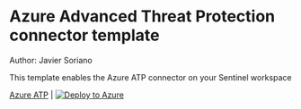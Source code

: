 # Azure Advanced Threat Protection connector template

Author: Javier Soriano

This template enables the Azure ATP connector on your Sentinel workspace

[Azure ATP](https://github.com/javiersoriano/Azure-Sentinel/blob/javier-arm/Tools/ARM-Templates/DataConnectors/AzureATP/AzureATP.json) | [![Deploy to Azure](https://aka.ms/deploytoazurebutton)](https://portal.azure.com/#create/Microsoft.Template/uri/https%3A%2F%2Fraw.githubusercontent.com%2Fjaviersoriano%2FAzure-Sentinel%2Fjavier-arm%2FTools%2FARM-Templates%2FDataConnectors%2FAzureATP%2FAzureATP.json)